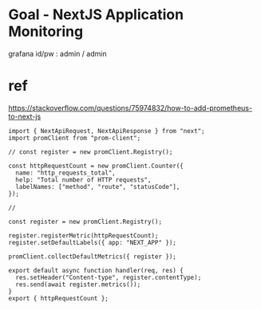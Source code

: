 
# Goal - NextJS Application Monitoring 




grafana id/pw : admin / admin


# ref
https://stackoverflow.com/questions/75974832/how-to-add-prometheus-to-next-js

```
import { NextApiRequest, NextApiResponse } from "next";
import promClient from "prom-client";

// const register = new promClient.Registry();

const httpRequestCount = new promClient.Counter({
  name: "http_requests_total",
  help: "Total number of HTTP requests",
  labelNames: ["method", "route", "statusCode"],
});

//

const register = new promClient.Registry();

register.registerMetric(httpRequestCount);
register.setDefaultLabels({ app: "NEXT_APP" });

promClient.collectDefaultMetrics({ register });

export default async function handler(req, res) {
  res.setHeader("Content-type", register.contentType);
  res.send(await register.metrics());
}
export { httpRequestCount };

```